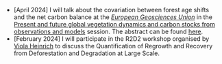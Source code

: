 * \[April 2024\]  I will talk about the covariation between forest age shifts and the net carbon balance at the [*European Geosciences Union*](https://www.egu24.eu/) in the [Present and future global vegetation dynamics and carbon stocks from observations and models](https://meetingorganizer.copernicus.org/EGU24/session/49947) session. The abstract can be found [here](https://meetingorganizer.copernicus.org/EGU24/EGU24-3888.html).
* \[February 2024\]  I will participate in the R2D2 workshop organised by [Viola Heinrich](https://www.gfz-potsdam.de/staff/viola.helen.alejandra.heinrich/sec14) to discuss the Quantification of Regrowth and Recovery from Deforestation and Degradation at Large Scale.

